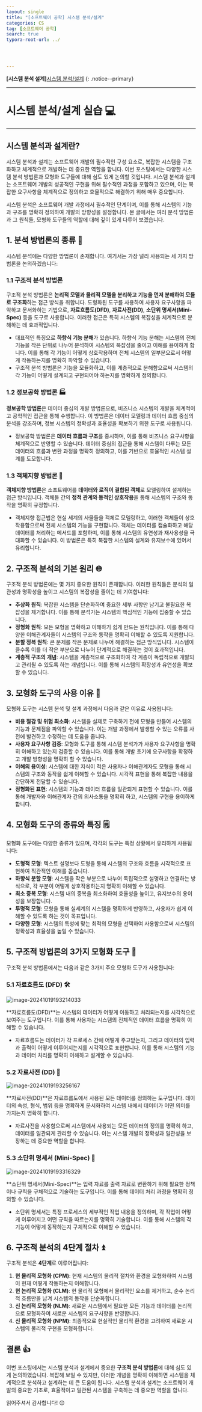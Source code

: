 ```yaml
---
layout: single
title: "[소프트웨어 공학] 시스템 분석/설계"
categories: CS
tag: [소프트웨어 공학]
search: true
typora-root-url: ../




---
```




**[**시스템 분석 설계**]**[시스템 분석/설계](https://park-chanyeong.github.io)
{: .notice--primary}

---



# 시스템 분석/설계 실습 💻

---





## 시스템 분석과 설계란?

시스템 분석과 설계는 소프트웨어 개발의 필수적인 구성 요소로, 복잡한 시스템을 구조화하고 체계적으로 개발하는 데 중요한 역할을 합니다. 이번 포스팅에서는 다양한 시스템 분석 방법론과 모형화 도구들에 대해 심도 있게 논의할 것입니다. 시스템 분석과 설계는 소프트웨어 개발의 성공적인 구현을 위해 필수적인 과정을 포함하고 있으며, 이는 복잡한 요구사항을 체계적으로 정의하고 효율적으로 해결하기 위해 매우 중요합니다.

시스템 분석은 소프트웨어 개발 과정에서 필수적인 단계이며, 이를 통해 시스템의 기능과 구조를 명확히 정의하여 개발의 방향성을 설정합니다. 본 글에서는 여러 분석 방법론과 그 원칙들, 모형화 도구들의 역할에 대해 깊이 있게 다루어 보겠습니다.

## 1. 분석 방법론의 종류 🤖

시스템 분석에는 다양한 방법론이 존재합니다. 여기서는 가장 널리 사용되는 세 가지 방법론을 논의하겠습니다:

### 1.1 구조적 분석 방법론

구조적 분석 방법론은 **논리적 모델과 물리적 모델을 분리하고 기능을 먼저 분해하여 모듈로 구조화**하는 접근 방식을 취합니다. 도형화된 도구를 사용하여 사용자 요구사항을 파악하고 문서화하는 기법으로, **자료흐름도(DFD)**, **자료사전(DD)**, **소단위 명세서(Mini-Spec)** 등을 도구로 사용합니다. 이러한 접근은 특히 시스템의 복잡성을 체계적으로 분해하는 데 효과적입니다.

- 대표적인 특징으로 **하향식 기능 분해**가 있습니다. 하향식 기능 분해는 시스템의 전체 기능을 작은 단위로 나누어 분석하여 시스템의 복잡성을 줄이고 이해를 용이하게 합니다. 이를 통해 각 기능이 어떻게 상호작용하며 전체 시스템의 일부분으로서 어떻게 작동하는지를 명확히 파악할 수 있습니다.
- 구조적 분석 방법론은 기능을 모듈화하고, 이를 계층적으로 분해함으로써 시스템의 각 기능이 어떻게 설계되고 구현되어야 하는지를 명확하게 정의합니다.

### 1.2 정보공학 방법론 🏭

**정보공학 방법론**은 데이터 중심의 개발 방법론으로, 비즈니스 시스템의 개발을 체계적이고 공학적인 접근을 통해 수행합니다. 이 방법론은 데이터 모델링과 데이터 흐름 중심의 분석을 강조하며, 정보 시스템의 정확성과 효율성을 확보하기 위한 도구로 사용됩니다.

- 정보공학 방법론은 **데이터 흐름과 구조**를 중시하며, 이를 통해 비즈니스 요구사항을 체계적으로 반영할 수 있습니다. 데이터 중심의 접근을 통해 시스템이 다루는 모든 데이터의 흐름과 변환 과정을 명확히 정의하고, 이를 기반으로 효율적인 시스템 설계를 도모합니다.

### 1.3 객체지향 방법론 🚀

**객체지향 방법론**은 소프트웨어를 **데이터와 로직이 결합된 객체**로 모델링하여 설계하는 접근 방식입니다. 객체들 간의 **정적 관계와 동적인 상호작용**을 통해 시스템의 구조와 동작을 명확히 규정합니다.

- 객체지향 접근법은 현실 세계의 사물들을 객체로 모델링하고, 이러한 객체들이 상호작용함으로써 전체 시스템의 기능을 구현합니다. 객체는 데이터를 캡슐화하고 해당 데이터를 처리하는 메서드를 포함하며, 이를 통해 시스템의 유연성과 재사용성을 극대화할 수 있습니다. 이 방법론은 특히 복잡한 시스템의 설계와 유지보수에 있어서 유리합니다.

## 2. 구조적 분석의 기본 원리 🌐

구조적 분석 방법론에는 몇 가지 중요한 원칙이 존재합니다. 이러한 원칙들은 분석의 일관성과 명확성을 높이고 시스템의 복잡성을 줄이는 데 기여합니다:

- **추상화 원칙**: 복잡한 시스템을 단순화하여 중요한 세부 사항만 남기고 불필요한 복잡성을 제거합니다. 이를 통해 분석가는 시스템의 핵심적인 기능에 집중할 수 있습니다.
- **정형화 원칙**: 모든 모형을 명확하고 이해하기 쉽게 만드는 원칙입니다. 이를 통해 다양한 이해관계자들이 시스템의 구조와 동작을 명확히 이해할 수 있도록 지원합니다.
- **분할 정복 원칙**: 큰 문제를 작은 문제로 나누어 해결하는 접근 방식입니다. 시스템이 클수록 이를 더 작은 부분으로 나누어 단계적으로 해결하는 것이 효과적입니다.
- **계층적 구조의 개념**: 시스템을 계층적으로 구조화하여 각 계층이 독립적으로 개발되고 관리될 수 있도록 하는 개념입니다. 이를 통해 시스템의 확장성과 유연성을 확보할 수 있습니다.

## 3. 모형화 도구의 사용 이유 🧐

모형화 도구는 시스템 분석 및 설계 과정에서 다음과 같은 이유로 사용됩니다:

- **비용 절감 및 위험 최소화**: 시스템을 실제로 구축하기 전에 모형을 만들어 시스템의 기능과 문제점을 파악할 수 있습니다. 이는 개발 과정에서 발생할 수 있는 오류를 사전에 발견하고 수정하는 데 도움을 줍니다.
- **사용자 요구사항 검증**: 모형화 도구를 통해 시스템 분석가가 사용자 요구사항을 명확히 이해하고 있는지 검증할 수 있습니다. 이를 통해 개발 초기에 요구사항을 확정하고 개발 방향성을 명확히 할 수 있습니다.
- **이해의 용이성**: 시스템에 대한 지식이 적은 사용자나 이해관계자도 모형을 통해 시스템의 구조와 동작을 쉽게 이해할 수 있습니다. 시각적 표현을 통해 복잡한 내용을 간단하게 전달할 수 있습니다.
- **정형화된 표현**: 시스템의 기능과 데이터 흐름을 일관되게 표현할 수 있습니다. 이를 통해 개발자와 이해관계자 간의 의사소통을 명확히 하고, 시스템의 구현을 용이하게 합니다.

## 4. 모형화 도구의 종류와 특징 🗒️

모형화 도구에는 다양한 종류가 있으며, 각각의 도구는 특정 상황에서 유리하게 사용됩니다:

- **도형적 모형**: 텍스트 설명보다 도형을 통해 시스템의 구조와 흐름을 시각적으로 표현하여 직관적인 이해를 돕습니다.
- **하향식 분할 모형**: 시스템을 작은 부분으로 나누어 독립적으로 설명하고 연결하는 방식으로, 각 부분이 어떻게 상호작용하는지 명확히 이해할 수 있습니다.
- **최소 중복 모형**: 시스템 내의 중복을 최소화하여 효율성을 높이고, 유지보수의 용이성을 보장합니다.
- **투명적 모형**: 모형을 통해 실세계의 시스템을 명확하게 반영하고, 사용자가 쉽게 이해할 수 있도록 하는 것이 목표입니다.
- **다양한 모형**: 시스템의 특성에 맞는 최적의 모형을 선택하여 사용함으로써 시스템의 정확성과 효율성을 높일 수 있습니다.

## 5. 구조적 방법론의 3가지 모형화 도구 🔢

구조적 분석 방법론에서는 다음과 같은 3가지 주요 모형화 도구가 사용됩니다:

### 5.1 자료흐름도 (DFD) 🛠️

![image-20241019193214033](/images/2024-10-14-test2/image-20241019193214033.png)

**자료흐름도(DFD)**는 시스템의 데이터가 어떻게 이동하고 처리되는지를 시각적으로 보여주는 도구입니다. 이를 통해 사용자는 시스템의 전체적인 데이터 흐름을 명확히 이해할 수 있습니다.

- 자료흐름도는 데이터가 각 프로세스 간에 어떻게 주고받는지, 그리고 데이터의 입력과 출력이 어떻게 이루어지는지를 시각적으로 표현합니다. 이를 통해 시스템의 기능과 데이터 처리를 명확히 이해하고 설계할 수 있습니다.

### 5.2 자료사전 (DD) 📄

![image-20241019193256167](/images/2024-10-14-test2/image-20241019193256167.png)

**자료사전(DD)**은 자료흐름도에서 사용된 모든 데이터를 정의하는 도구입니다. 데이터의 속성, 형식, 범위 등을 명확하게 문서화하여 시스템 내에서 데이터가 어떤 의미를 가지는지 명확히 합니다.

- 자료사전을 사용함으로써 시스템에서 사용되는 모든 데이터의 정의를 명확히 하고, 데이터를 일관되게 관리할 수 있습니다. 이는 시스템 개발의 정확성과 일관성을 보장하는 데 중요한 역할을 합니다.

### 5.3 소단위 명세서 (Mini-Spec) 📝

![image-20241019193316329](/images/2024-10-14-test2/image-20241019193316329.png)

**소단위 명세서(Mini-Spec)**는 입력 자료를 출력 자료로 변환하기 위해 필요한 정책이나 규칙을 구체적으로 기술하는 도구입니다. 이를 통해 데이터 처리 과정을 명확히 정의할 수 있습니다.

- 소단위 명세서는 특정 프로세스의 세부적인 작업 내용을 정의하며, 각 작업이 어떻게 이루어지고 어떤 규칙을 따르는지를 명확히 기술합니다. 이를 통해 시스템의 각 기능이 어떻게 동작하는지 구체적으로 이해할 수 있습니다.

## 6. 구조적 분석의 4단계 절차 ⏫

구조적 분석은 **4단계**로 이루어집니다:

1. **현 물리적 모형화 (CPM)**: 현재 시스템의 물리적 절차와 환경을 모형화하여 시스템이 현재 어떻게 작동하는지 이해합니다.
2. **현 논리적 모형화 (CLM)**: 현 물리적 모형에서 물리적인 요소를 제거하고, 순수 논리적 흐름만을 남겨 시스템의 동작을 단순화합니다.
3. **신 논리적 모형화 (NLM)**: 새로운 시스템에서 필요한 모든 기능과 데이터를 논리적으로 모형화하여 새로운 시스템의 요구사항을 반영합니다.
4. **신 물리적 모형화 (NPM)**: 최종적으로 현실적인 물리적 환경을 고려하여 새로운 시스템의 물리적 구현을 모형화합니다.

## 결론 👍

이번 포스팅에서는 시스템 분석과 설계에서 중요한 **구조적 분석 방법론**에 대해 심도 있게 논의하였습니다. 복잡해 보일 수 있지만, 이러한 개념을 명확히 이해하면 시스템을 체계적으로 분석하고 설계하는 데 큰 도움이 됩니다. 시스템 분석과 설계는 소프트웨어 개발의 중요한 기초로, 효율적이고 일관된 시스템을 구축하는 데 중요한 역할을 합니다.

읽어주셔서 감사합니다! 😊